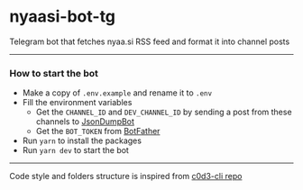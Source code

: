 # nyaasi-bot-tg
Telegram bot that fetches nyaa.si RSS feed and format it into channel posts

---

### How to start the bot

- Make a copy of `.env.example` and rename it to `.env`
- Fill the environment variables
  - Get the `CHANNEL_ID` and `DEV_CHANNEL_ID` by sending a post from these channels to [JsonDumpBot](https://t.me/JsonDumpBot)
  - Get the `BOT_TOKEN` from [BotFather](https://t.me/BotFather)
- Run `yarn` to install the packages
- Run `yarn dev` to start the bot

---

Code style and folders structure is inspired from [c0d3-cli repo](https://github.com/garageScript/c0d3-cli)
